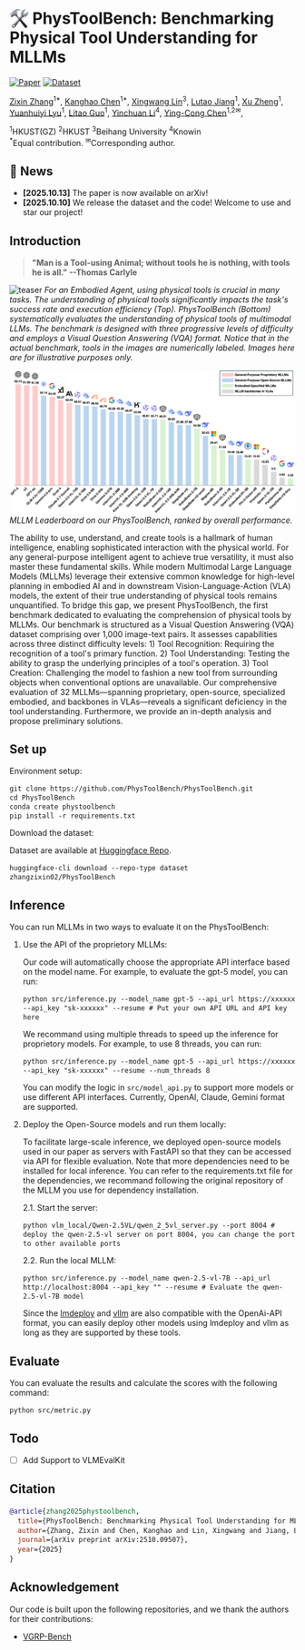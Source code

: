 # <img src="assets/hammer_and_wrench.png" style="height:1.2em; vertical-align:bottom;"/>&nbsp;PhysToolBench: Benchmarking Physical Tool Understanding for MLLMs

[![Paper](https://img.shields.io/badge/arXiv-Paper-b31b1b?logo=arxiv&logoColor=white)](https://arxiv.org/abs/2510.09507)
[![Dataset](https://img.shields.io/badge/🤗%20HuggingFace-Data%20-yellow)](https://huggingface.co/datasets/zhangzixin02/PhysToolBench)

[Zixin Zhang](https://scholar.google.com/citations?user=BbZ0mwoAAAAJ&hl=zh-CN)<sup>1*</sup>,
[Kanghao Chen](https://khao123.github.io/)<sup>1*</sup>,
[Xingwang Lin](https://github.com/EnVision-Research/PhysToolBench)<sup>3</sup>,
[Lutao Jiang](https://lutao2021.github.io/)<sup>1</sup>,
[Xu Zheng](https://zhengxujosh.github.io/)<sup>1</sup>,
[Yuanhuiyi Lyu](https://qc-ly.github.io/)<sup>1</sup>,
[Litao Guo](https://scholar.google.com/citations?hl=zh-CN&user=efdm760AAAAJ)<sup>1</sup>,
[Yinchuan Li](https://scholar.google.com/citations?user=M6YfuCTSaKsC&hl=en)<sup>4</sup>,
[Ying-Cong Chen](https://www.yingcong.me/)<sup>1,2&#9993;</sup>,


<span class="author-block"><sup>1</sup>HKUST(GZ)</span>
<span class="author-block"><sup>2</sup>HKUST</span>
<span class="author-block"><sup>3</sup>Beihang University</span>
<span class="author-block"><sup>4</sup>Knowin</span><br>
<span class="author-block">
    <sup>*</sup>Equal contribution.
    <sup>&#9993;</sup>Corresponding author.
</span>


##  📢 News
- **[2025.10.13]** The paper is now available on arXiv!
- **[2025.10.10]** We release the dataset and the code! Welcome to use and star our project!

## Introduction
> **"Man is a Tool-using Animal; without tools he is nothing, with tools he is all." --Thomas Carlyle**

![teaser](assets/teaser.png) 
*For an Embodied Agent, using physical tools is crucial in many tasks. The understanding of physical tools significantly impacts the task's success rate and execution efficiency (Top). PhysToolBench (Bottom) systematically evaluates the understanding of physical tools of multimodal LLMs. The benchmark is designed with three progressive levels of difficulty and employs a Visual Question Answering (VQA) format. Notice that in the actual benchmark, tools in the images are numerically labeled. Images here are for illustrative purposes only.*


![result](assets/leaderboard.png)
*MLLM Leaderboard on our PhysToolBench, ranked by overall performance.*


The ability to use, understand, and create tools is a hallmark of human intelligence, enabling sophisticated interaction with the physical world. For any general-purpose intelligent agent to achieve true versatility, it must also master these fundamental skills. While modern Multimodal Large Language Models (MLLMs) leverage their extensive common knowledge for high-level planning in embodied AI and in downstream Vision-Language-Action (VLA) models, the extent of their true understanding of physical tools remains unquantified. To bridge this gap, we present PhysToolBench, the first benchmark dedicated to evaluating the comprehension of physical tools by MLLMs. Our benchmark is structured as a Visual Question Answering (VQA) dataset comprising over 1,000 image-text pairs. It assesses capabilities across three distinct difficulty levels: 1) Tool Recognition: Requiring the recognition of a tool's primary function. 2) Tool Understanding: Testing the ability to grasp the underlying principles of a tool's operation. 3) Tool Creation: Challenging the model to fashion a new tool from surrounding objects when conventional options are unavailable. Our comprehensive evaluation of 32 MLLMs—spanning proprietary, open-source, specialized embodied, and backbones in VLAs—reveals a significant deficiency in the tool understanding. Furthermore, we provide an in-depth analysis and propose preliminary solutions.




## Set up

Environment setup:
```shell
git clone https://github.com/PhysToolBench/PhysToolBench.git
cd PhysToolBench
conda create phystoolbench
pip install -r requirements.txt
```
Download the dataset:

Dataset are available at [Huggingface Repo](https://huggingface.co/datasets/zhangzixin02/PhysToolBench).
```shell
huggingface-cli download --repo-type dataset zhangzixin02/PhysToolBench
```


## Inference
You can run MLLMs in two ways to evaluate it on the PhysToolBench:
1. Use the API of the proprietory MLLMs:
    
    Our code will automatically choose the appropriate API interface based on the model name. 
    For example, to evaluate the gpt-5 model, you can run:
    ``` shell
    python src/inference.py --model_name gpt-5 --api_url https://xxxxxx --api_key "sk-xxxxxx" --resume # Put your own API URL and API key here
    ```
    We recommand using multiple threads to speed up the inference for proprietory models. For example, to use 8 threads, you can run:
    ``` shell
    python src/inference.py --model_name gpt-5 --api_url https://xxxxxx --api_key "sk-xxxxxx" --resume --num_threads 8
    ```
    You can modify the logic in `src/model_api.py` to support more models or use different API interfaces. Currently, OpenAI, Claude, Gemini format are supported. 
2. Deploy the Open-Source models and run them locally:

    To facilitate large-scale inference, we deployed open-source models used in our paper as servers with FastAPI so that they can be accessed via API for flexible evaluation. Note that more dependencies need to be installed for local inference. You can refer to the requirements.txt file for the dependencies, we recommand following the original repository of the MLLM you use for dependency installation.
    
    2.1. Start the server:
    ```shell
    python vlm_local/Qwen-2.5VL/qwen_2_5vl_server.py --port 8004 # deploy the qwen-2.5-vl server on port 8004, you can change the port to other available ports
    ```
    2.2. Run the local MLLM:
    ```shell
    python src/inference.py --model_name qwen-2.5-vl-7B --api_url http://localhost:8004 --api_key "" --resume # Evaluate the qwen-2.5-vl-7B model
    ```
    Since the [lmdeploy](https://github.com/InternLM/lmdeploy/blob/main/docs/en/multi_modal/api_server_vl.md) and [vllm](https://docs.vllm.ai/en/latest/getting_started/quickstart.html#openai-compatible-server) are also compatible with the OpenAi-API format, you can easily deploy other models using lmdeploy and vllm as long as they are supported by these tools.

## Evaluate
You can evaluate the results and calculate the scores with the following command:
```shell
python src/metric.py 
```

## Todo
- [ ]  Add Support to VLMEvalKit

## Citation
```bibtex
@article{zhang2025phystoolbench,
  title={PhysToolBench: Benchmarking Physical Tool Understanding for MLLMs},
  author={Zhang, Zixin and Chen, Kanghao and Lin, Xingwang and Jiang, Lutao and Zheng, Xu and Lyu, Yuanhuiyi and Guo, Litao and Li, Yinchuan and Chen, Ying-Cong},
  journal={arXiv preprint arXiv:2510.09507},
  year={2025}
}
```

## Acknowledgement
Our code is built upon the following repositories, and we thank the authors for their contributions:
- [VGRP-Bench](https://github.com/ryf1123/VGRP-Bench)
